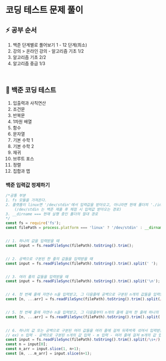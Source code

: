 # 코딩 테스트 문제 풀이
## ⚡️ 공부 순서
1. 백준 단계별로 풀어보기 1 - 12 단계(최소)
1. 강의 > 온라인 강의 - 알고리즘 기초 1/2
1. 알고리즘 기초 2/2
1. 알고리즘 중급 1/3

<br/>

## 💎 백준 코딩 테스트
1. 입출력과 사칙연산
1. 조건문
1. 반복문
1. 1차원 배열
1. 함수
1. 문자열
1. 기본 수학 1
1. 기본 수학 2
1. 재귀
1. 브루트 포스
1. 정렬
1. 집합과 맵



### 백준 입력값 정제하기
```javascript
/*공통 부분
1. fs 모듈을 가져온다.
2. 플랫폼이 linux면 '/dev/stdin'에서 입력값을 받아오고, 아니라면 현재 폴더의 './input.txt'에서 입력값을 받아온다. 
    (/dev/stdin 는 백준 제출 후 채점 시 입력값 받아오는 경로)
3. __dirname === 현재 실행 중인 폴더의 절대 경로 
*/
const fs = require('fs');
const filePath = process.platform === 'linux' ? '/dev/stdin' : __dirname + '/input.txt';


// 1. 하나의 값을 입력받을 때
const input = fs.readFileSync(filePath).toString().trim();


// 2. 공백으로 구분된 한 줄의 값들을 입력받을 때
const input = fs.readFileSync(filePath).toString().trim().split(' ');


// 3. 여러 줄의 값들을 입력받을 때
const input = fs.readFileSync(filePath).toString().trim().split('\n');


// 4. 첫 번째 줄에 자연수 n을 입력받고, 그 다음줄에 공백으로 구분된 n개의 값들을 입력받을 때
const [n, ...arr] = fs.readFileSync(filePath).toString().trim().split(/\s+/);


// 5. 첫 번째 줄에 자연수 n을 입력받고, 그 다음줄부터 n개의 줄에 걸쳐 한 줄에 하나의 값을 입력받을 때
const [n, ...arr] = fs.readFileSync(filePath).toString().trim().split('\n');

​
// 6. 하나의 값 또는 공백으로 구분된 여러 값들을 여러 줄에 걸쳐 뒤죽박죽 섞여서 입력받을 때
// ex) n 입력 - 공백으로 구분된 n개의 값 입력 - m 입력 - 여러 줄에 걸쳐 m개의 값 입력
const input = fs.readFileSync(filePath).toString().trim().split(/\s+/);
const n = input[0];
const n_arr = input.slice(1, n+1);
const [m, ...m_arr] = input.slice(n+1);


```